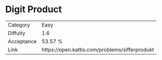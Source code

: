 # Digit Product

<table>
    <tr>
        <td>Category</td>
        <td>Easy</td>
    </tr>
    <tr>
        <td>Diffulty</td>
        <td>1.6</td>
    </tr>
    <tr>
        <td>Acceptance</td>
        <td>53.57 %</td>
    </tr>
    <tr>
        <td>Link</td>
        <td>https://open.kattis.com/problems/sifferprodukt</td>
    </tr>
</table>